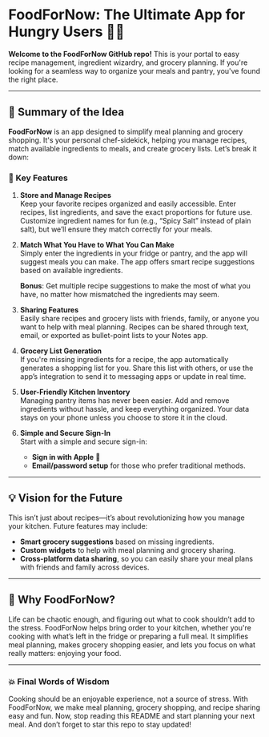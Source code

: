 # FoodForNow: The Ultimate App for Hungry Users 🥑✨

**Welcome to the FoodForNow GitHub repo!** This is your portal to easy recipe management, ingredient wizardry, and grocery planning. If you're looking for a seamless way to organize your meals and pantry, you've found the right place.

---

## **🚀 Summary of the Idea**

**FoodForNow** is an app designed to simplify meal planning and grocery shopping. It's your personal chef-sidekick, helping you manage recipes, match available ingredients to meals, and create grocery lists. Let’s break it down:

### **🌟 Key Features**

1. **Store and Manage Recipes**  
   Keep your favorite recipes organized and easily accessible. Enter recipes, list ingredients, and save the exact proportions for future use. Customize ingredient names for fun (e.g., “Spicy Salt” instead of plain salt), but we’ll ensure they match correctly for your meals.

2. **Match What You Have to What You Can Make**  
   Simply enter the ingredients in your fridge or pantry, and the app will suggest meals you can make. The app offers smart recipe suggestions based on available ingredients.

   **Bonus**: Get multiple recipe suggestions to make the most of what you have, no matter how mismatched the ingredients may seem.

3. **Sharing Features**  
   Easily share recipes and grocery lists with friends, family, or anyone you want to help with meal planning. Recipes can be shared through text, email, or exported as bullet-point lists to your Notes app.

4. **Grocery List Generation**  
   If you're missing ingredients for a recipe, the app automatically generates a shopping list for you. Share this list with others, or use the app’s integration to send it to messaging apps or update in real time.

5. **User-Friendly Kitchen Inventory**  
   Managing pantry items has never been easier. Add and remove ingredients without hassle, and keep everything organized. Your data stays on your phone unless you choose to store it in the cloud.

6. **Simple and Secure Sign-In**  
   Start with a simple and secure sign-in:
   - **Sign in with Apple** 🍎
   - **Email/password setup** for those who prefer traditional methods.

---

## **💡 Vision for the Future**

This isn’t just about recipes—it’s about revolutionizing how you manage your kitchen. Future features may include:

- **Smart grocery suggestions** based on missing ingredients.
- **Custom widgets** to help with meal planning and grocery sharing.
- **Cross-platform data sharing**, so you can easily share your meal plans with friends and family across devices.

---

## **🤯 Why FoodForNow?**

Life can be chaotic enough, and figuring out what to cook shouldn’t add to the stress. FoodForNow helps bring order to your kitchen, whether you're cooking with what’s left in the fridge or preparing a full meal. It simplifies meal planning, makes grocery shopping easier, and lets you focus on what really matters: enjoying your food.

---

### **💥 Final Words of Wisdom**

Cooking should be an enjoyable experience, not a source of stress. With FoodForNow, we make meal planning, grocery shopping, and recipe sharing easy and fun. Now, stop reading this README and start planning your next meal. And don’t forget to star this repo to stay updated!
